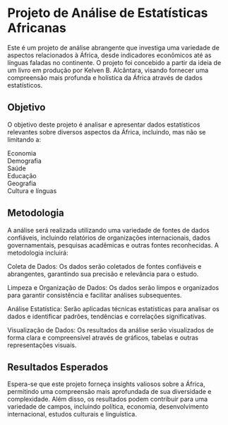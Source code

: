 
# Projeto de Análise de Estatísticas Africanas
Este é um projeto de análise abrangente que investiga uma variedade de aspectos relacionados à África, desde indicadores econômicos até as línguas faladas no continente. O projeto foi concebido a partir da ideia de um livro em produção por Kelven B. Alcântara, visando fornecer uma compreensão mais profunda e holística da África através de dados estatísticos.

## Objetivo
O objetivo deste projeto é analisar e apresentar dados estatísticos relevantes sobre diversos aspectos da África, incluindo, mas não se limitando a:

Economia <br>
Demografia <br>
Saúde <br>
Educação <br>
Geografia <br>
Cultura e línguas <br>

## Metodologia
A análise será realizada utilizando uma variedade de fontes de dados confiáveis, incluindo relatórios de organizações internacionais, dados governamentais, pesquisas acadêmicas e outras fontes reconhecidas. A metodologia incluirá:

Coleta de Dados: Os dados serão coletados de fontes confiáveis e abrangentes, garantindo sua precisão e relevância para o estudo.

Limpeza e Organização de Dados: Os dados serão limpos e organizados para garantir consistência e facilitar análises subsequentes.

Análise Estatística: Serão aplicadas técnicas estatísticas para analisar os dados e identificar padrões, tendências e correlações significativas.

Visualização de Dados: Os resultados da análise serão visualizados de forma clara e compreensível através de gráficos, tabelas e outras representações visuais.

## Resultados Esperados
Espera-se que este projeto forneça insights valiosos sobre a África, permitindo uma compreensão mais aprofundada de sua diversidade e complexidade. Além disso, os resultados podem contribuir para uma variedade de campos, incluindo política, economia, desenvolvimento internacional, estudos culturais e linguística.
